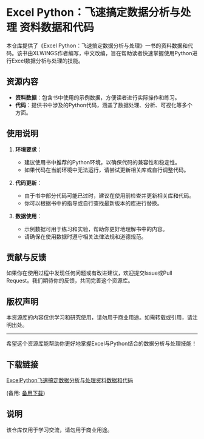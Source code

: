 # Excel Python：飞速搞定数据分析与处理 资料数据和代码

本仓库提供了《Excel Python：飞速搞定数据分析与处理》一书的资料数据和代码。该书由XLWINGS作者编写，中文改编，旨在帮助读者快速掌握使用Python进行Excel数据分析与处理的技能。

## 资源内容

- **资料数据**：包含书中使用的示例数据，方便读者进行实际操作和练习。
- **代码**：提供书中涉及的Python代码，涵盖了数据处理、分析、可视化等多个方面。

## 使用说明

1. **环境要求**：
   - 建议使用书中推荐的Python环境，以确保代码的兼容性和稳定性。
   - 如果代码在当前环境中无法运行，请尝试更新相关库或自行调整代码。

2. **代码更新**：
   - 由于书中部分代码可能已过时，建议在使用前检查并更新相关库和代码。
   - 你可以根据书中的指导或自行查找最新版本的库进行替换。

3. **数据使用**：
   - 示例数据可用于练习和实验，帮助你更好地理解书中的内容。
   - 请确保在使用数据时遵守相关法律法规和道德规范。

## 贡献与反馈

如果你在使用过程中发现任何问题或有改进建议，欢迎提交Issue或Pull Request。我们期待你的反馈，共同完善这个资源库。

## 版权声明

本资源库的内容仅供学习和研究使用，请勿用于商业用途。如需转载或引用，请注明出处。

---

希望这个资源库能帮助你更好地掌握Excel与Python结合的数据分析与处理技能！

## 下载链接
[ExcelPython飞速搞定数据分析与处理资料数据和代码](https://pan.quark.cn/s/a2a46d0c4f73) 

(备用: [备用下载](https://pan.baidu.com/s/1YE89XRQ3DE7f6ucO6jsQhA?pwd=1234))

## 说明

该仓库仅用于学习交流，请勿用于商业用途。
